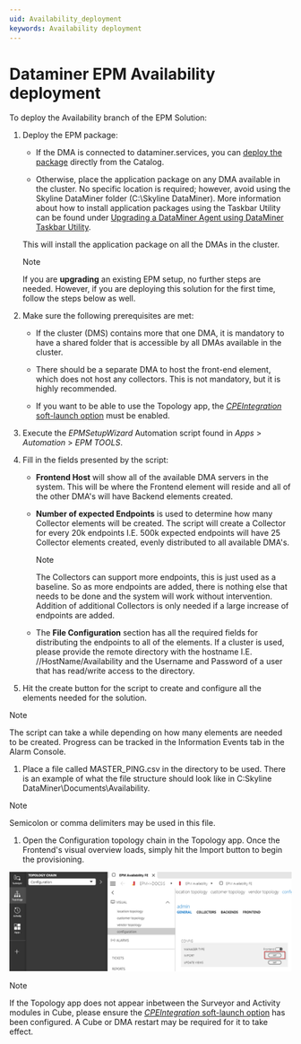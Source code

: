 ```yaml
---
uid: Availability_deployment
keywords: Availability deployment
---
```


# Dataminer EPM Availability deployment

To deploy the Availability branch of the EPM Solution:

1. Deploy the EPM package:

   - If the DMA is connected to dataminer.services, you can [deploy the package](xref:Deploying_a_catalog_item) directly from the Catalog.

   - Otherwise, place the application package on any DMA available in the cluster. No specific location is required; however, avoid using the Skyline DataMiner folder (C:\Skyline DataMiner). More information about how to install application packages using the Taskbar Utility can be found under [Upgrading a DataMiner Agent using DataMiner Taskbar Utility](xref:Upgrading_a_DataMiner_Agent_using_DataMiner_Taskbar_Utility).

   This will install the application package on all the DMAs in the cluster.

   > [!NOTE]
   > If you are **upgrading** an existing EPM setup, no further steps are needed. However, if you are deploying this solution for the first time, follow the steps below as well.

1. Make sure the following prerequisites are met:

   - If the cluster (DMS) contains more that one DMA, it is mandatory to have a shared folder that is accessible by all DMAs available in the cluster.

   - There should be a separate DMA to host the front-end element, which does not host any collectors. This is not mandatory, but it is highly recommended.

   - If you want to be able to use the Topology app, the [*CPEIntegration* soft-launch option](xref:Overview_of_Soft_Launch_Options#cpeintegration) must be enabled.

1. Execute the *EPMSetupWizard* Automation script found in *Apps* > *Automation* > *EPM TOOLS*.

1. Fill in the fields presented by the script:
   - **Frontend Host** will show all of the available DMA servers in the system. This will be where the Frontend element will reside and all of the other DMA's will have Backend elements created.

   - **Number of expected Endpoints** is used to determine how many Collector elements will be created. The script will create a Collector for every 20k endpoints I.E. 500k expected endpoints will have 25 Collector elements created, evenly distributed to all available DMA's.
      > [!NOTE]
      > The Collectors can support more endpoints, this is just used as a baseline. So as more endpoints are added, there is nothing else that needs to be done and the system will work without intervention. Addition of additional Collectors is only needed if a large increase of endpoints are added.

   - The **File Configuration** section has all the required fields for distributing the endpoints to all of the elements. If a cluster is used, please provide the remote directory with the hostname I.E. //HostName/Availability and the Username and Password of a user that has read/write access to the directory.

1. Hit the create button for the script to create and configure all the elements needed for the solution.
> [!NOTE]
> The script can take a while depending on how many elements are needed to be created. Progress can be tracked in the Information Events tab in the Alarm Console.

1. Place a file called MASTER_PING.csv in the directory to be used. There is an example of what the file structure should look like in C:Skyline DataMiner\Documents\Availability.
> [!NOTE]
> Semicolon or comma delimiters may be used in this file.

1. Open the Configuration topology chain in the Topology app. Once the Frontend's visual overview loads, simply hit the Import button to begin the provisioning.

![alt text](image-1.png)

> [!NOTE]
> If the Topology app does not appear inbetween the Surveyor and Activity modules in Cube, please ensure the [*CPEIntegration* soft-launch option](xref:Overview_of_Soft_Launch_Options#cpeintegration) has been configured. A Cube or DMA restart may be required for it to take effect.